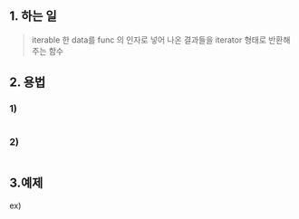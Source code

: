 ## 1. 하는 일
>iterable 한 data를 func 의 인자로 넣어 나온 결과들을 iterator 형태로 반환해 주는 함수

## 2. 용법
### 1) 
> 
```python

```

### 2) 
>
```python

```

## 3.예제
>
   ex) 
```python

```